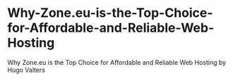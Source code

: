# Why-Zone.eu-is-the-Top-Choice-for-Affordable-and-Reliable-Web-Hosting
Why Zone.eu is the Top Choice for Affordable and Reliable Web Hosting by Hugo Valters
